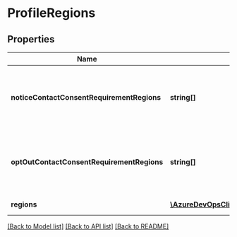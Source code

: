 # ProfileRegions

## Properties
Name | Type | Description | Notes
------------ | ------------- | ------------- | -------------
**noticeContactConsentRequirementRegions** | **string[]** | List of country/region code with contact consent requirement type of notice | [optional] 
**optOutContactConsentRequirementRegions** | **string[]** | List of country/region code with contact consent requirement type of opt-out | [optional] 
**regions** | [**\AzureDevOpsClient\Profile\AzureDevOpsClient\Profile\Model\ProfileRegion[]**](ProfileRegion.md) | List of country/regions | [optional] 

[[Back to Model list]](../README.md#documentation-for-models) [[Back to API list]](../README.md#documentation-for-api-endpoints) [[Back to README]](../README.md)


